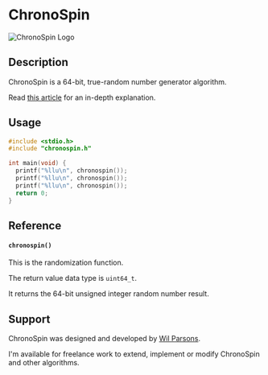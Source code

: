 # ChronoSpin
![ChronoSpin Logo](https://repository-images.githubusercontent.com/740210808/1e77045d-b87d-41e9-9b16-2c0da0443146)

## Description
ChronoSpin is a 64-bit, true-random number generator algorithm.

Read [this article](https://medium.com/@wilparsons/chronospin-is-a-new-64-bit-trng-based-on-nanosecond-timing-without-arithmetic-operations-68637db4cc86) for an in-depth explanation.

## Usage
``` c
#include <stdio.h>
#include "chronospin.h"

int main(void) {
  printf("%llu\n", chronospin());
  printf("%llu\n", chronospin());
  printf("%llu\n", chronospin());
  return 0;
}
```

## Reference
#### `chronospin()`
This is the randomization function.

The return value data type is `uint64_t`.

It returns the 64-bit unsigned integer random number result.

## Support
ChronoSpin was designed and developed by [Wil Parsons](https://github.com/wilparsons).

I'm available for freelance work to extend, implement or modify ChronoSpin and other algorithms.
